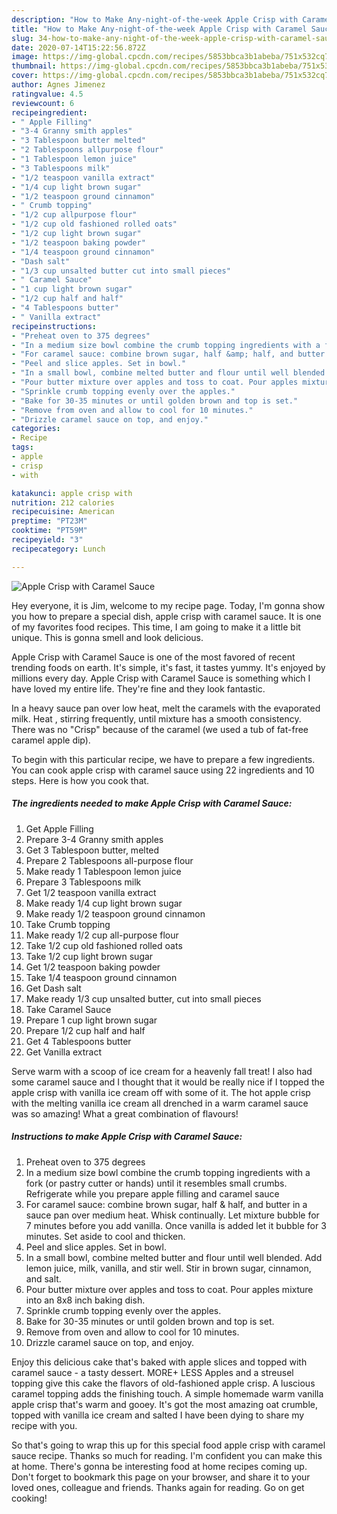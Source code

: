 ```yaml
---
description: "How to Make Any-night-of-the-week Apple Crisp with Caramel Sauce"
title: "How to Make Any-night-of-the-week Apple Crisp with Caramel Sauce"
slug: 34-how-to-make-any-night-of-the-week-apple-crisp-with-caramel-sauce
date: 2020-07-14T15:22:56.872Z
image: https://img-global.cpcdn.com/recipes/5853bbca3b1abeba/751x532cq70/apple-crisp-with-caramel-sauce-recipe-main-photo.jpg
thumbnail: https://img-global.cpcdn.com/recipes/5853bbca3b1abeba/751x532cq70/apple-crisp-with-caramel-sauce-recipe-main-photo.jpg
cover: https://img-global.cpcdn.com/recipes/5853bbca3b1abeba/751x532cq70/apple-crisp-with-caramel-sauce-recipe-main-photo.jpg
author: Agnes Jimenez
ratingvalue: 4.5
reviewcount: 6
recipeingredient:
- " Apple Filling"
- "3-4 Granny smith apples"
- "3 Tablespoon butter melted"
- "2 Tablespoons allpurpose flour"
- "1 Tablespoon lemon juice"
- "3 Tablespoons milk"
- "1/2 teaspoon vanilla extract"
- "1/4 cup light brown sugar"
- "1/2 teaspoon ground cinnamon"
- " Crumb topping"
- "1/2 cup allpurpose flour"
- "1/2 cup old fashioned rolled oats"
- "1/2 cup light brown sugar"
- "1/2 teaspoon baking powder"
- "1/4 teaspoon ground cinnamon"
- "Dash salt"
- "1/3 cup unsalted butter cut into small pieces"
- " Caramel Sauce"
- "1 cup light brown sugar"
- "1/2 cup half and half"
- "4 Tablespoons butter"
- " Vanilla extract"
recipeinstructions:
- "Preheat oven to 375 degrees"
- "In a medium size bowl combine the crumb topping ingredients with a fork (or pastry cutter or hands) until it resembles small crumbs. Refrigerate while you prepare apple filling and caramel sauce"
- "For caramel sauce: combine brown sugar, half &amp; half, and butter in a sauce pan over medium heat. Whisk continually. Let mixture bubble for 7 minutes before you add vanilla. Once vanilla is added let it bubble for 3 minutes. Set aside to cool and thicken."
- "Peel and slice apples. Set in bowl."
- "In a small bowl, combine melted butter and flour until well blended. Add lemon juice, milk, vanilla, and stir well. Stir in brown sugar, cinnamon, and salt."
- "Pour butter mixture over apples and toss to coat. Pour apples mixture into an 8x8 inch baking dish."
- "Sprinkle crumb topping evenly over the apples."
- "Bake for 30-35 minutes or until golden brown and top is set."
- "Remove from oven and allow to cool for 10 minutes."
- "Drizzle caramel sauce on top, and enjoy."
categories:
- Recipe
tags:
- apple
- crisp
- with

katakunci: apple crisp with 
nutrition: 212 calories
recipecuisine: American
preptime: "PT23M"
cooktime: "PT59M"
recipeyield: "3"
recipecategory: Lunch

---
```



![Apple Crisp with Caramel Sauce](https://img-global.cpcdn.com/recipes/5853bbca3b1abeba/751x532cq70/apple-crisp-with-caramel-sauce-recipe-main-photo.jpg)

Hey everyone, it is Jim, welcome to my recipe page. Today, I'm gonna show you how to prepare a special dish, apple crisp with caramel sauce. It is one of my favorites food recipes. This time, I am going to make it a little bit unique. This is gonna smell and look delicious.

Apple Crisp with Caramel Sauce is one of the most favored of recent trending foods on earth. It's simple, it's fast, it tastes yummy. It's enjoyed by millions every day. Apple Crisp with Caramel Sauce is something which I have loved my entire life. They're fine and they look fantastic.

In a heavy sauce pan over low heat, melt the caramels with the evaporated milk. Heat , stirring frequently, until mixture has a smooth consistency. There was no &#34;Crisp&#34; because of the caramel (we used a tub of fat-free caramel apple dip).


To begin with this particular recipe, we have to prepare a few ingredients. You can cook apple crisp with caramel sauce using 22 ingredients and 10 steps. Here is how you cook that.

##### The ingredients needed to make Apple Crisp with Caramel Sauce:

1. Get  Apple Filling
1. Prepare 3-4 Granny smith apples
1. Get 3 Tablespoon butter, melted
1. Prepare 2 Tablespoons all-purpose flour
1. Make ready 1 Tablespoon lemon juice
1. Prepare 3 Tablespoons milk
1. Get 1/2 teaspoon vanilla extract
1. Make ready 1/4 cup light brown sugar
1. Make ready 1/2 teaspoon ground cinnamon
1. Take  Crumb topping
1. Make ready 1/2 cup all-purpose flour
1. Take 1/2 cup old fashioned rolled oats
1. Take 1/2 cup light brown sugar
1. Get 1/2 teaspoon baking powder
1. Take 1/4 teaspoon ground cinnamon
1. Get Dash salt
1. Make ready 1/3 cup unsalted butter, cut into small pieces
1. Take  Caramel Sauce
1. Prepare 1 cup light brown sugar
1. Prepare 1/2 cup half and half
1. Get 4 Tablespoons butter
1. Get  Vanilla extract


Serve warm with a scoop of ice cream for a heavenly fall treat! I also had some caramel sauce and I thought that it would be really nice if I topped the apple crisp with vanilla ice cream off with some of it. The hot apple crisp with the melting vanilla ice cream all drenched in a warm caramel sauce was so amazing! What a great combination of flavours! 

##### Instructions to make Apple Crisp with Caramel Sauce:

1. Preheat oven to 375 degrees
1. In a medium size bowl combine the crumb topping ingredients with a fork (or pastry cutter or hands) until it resembles small crumbs. Refrigerate while you prepare apple filling and caramel sauce
1. For caramel sauce: combine brown sugar, half &amp; half, and butter in a sauce pan over medium heat. Whisk continually. Let mixture bubble for 7 minutes before you add vanilla. Once vanilla is added let it bubble for 3 minutes. Set aside to cool and thicken.
1. Peel and slice apples. Set in bowl.
1. In a small bowl, combine melted butter and flour until well blended. Add lemon juice, milk, vanilla, and stir well. Stir in brown sugar, cinnamon, and salt.
1. Pour butter mixture over apples and toss to coat. Pour apples mixture into an 8x8 inch baking dish.
1. Sprinkle crumb topping evenly over the apples.
1. Bake for 30-35 minutes or until golden brown and top is set.
1. Remove from oven and allow to cool for 10 minutes.
1. Drizzle caramel sauce on top, and enjoy.


Enjoy this delicious cake that&#39;s baked with apple slices and topped with caramel sauce - a tasty dessert. MORE+ LESS Apples and a streusel topping give this cake the flavors of old-fashioned apple crisp. A luscious caramel topping adds the finishing touch. A simple homemade warm vanilla apple crisp that&#39;s warm and gooey. It&#39;s got the most amazing oat crumble, topped with vanilla ice cream and salted I have been dying to share my recipe with you. 

So that's going to wrap this up for this special food apple crisp with caramel sauce recipe. Thanks so much for reading. I'm confident you can make this at home. There's gonna be interesting food at home recipes coming up. Don't forget to bookmark this page on your browser, and share it to your loved ones, colleague and friends. Thanks again for reading. Go on get cooking!
